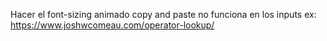 Hacer el font-sizing animado
copy and paste no funciona en los inputs ex: https://www.joshwcomeau.com/operator-lookup/
